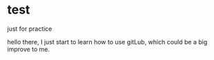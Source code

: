 # test
just for practice


hello there, I just start to learn how to use gitLub, which could be a big improve to me.
